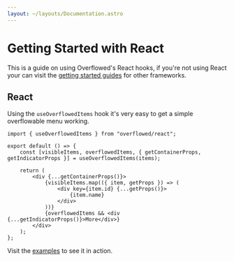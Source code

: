 ```yaml
---
layout: ~/layouts/Documentation.astro
---
```


# Getting Started with React

This is a guide on using Overflowed's React hooks, if you're not using React your can visit the [getting started guides](/getting-started) for other frameworks.

## React

Using the `useOverflowedItems` hook it's very easy to get a simple overflowable menu working.

```tsx
import { useOverflowedItems } from "overflowed/react";

export default () => {
	const [visibleItems, overflowedItems, { getContainerProps, getIndicatorProps }] = useOverflowedItems(items);

	return (
		<div {...getContainerProps()}>
			{visibleItems.map(({ item, getProps }) => (
				<div key={item.id} {...getProps()}>
					{item.name}
				</div>
			))}
			{overflowedItems && <div {...getIndicatorProps()}>More</div>}
		</div>
	);
};
```

Visit the [examples](/examples) to see it in action.
